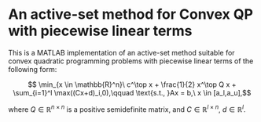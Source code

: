 # An active-set method for Convex QP with piecewise linear terms

This is a MATLAB implementation of an active-set method suitable for convex quadratic programming problems with piecewise linear terms of the following form:

$$ \min_{x \in \mathbb{R}^n}\  c^\top x + \frac{1}{2} x^\top Q x + \sum_{i=1}^l \max((Cx+d)_i,0),\qquad \text{s.t., }Ax = b,\ x \in [a_l,a_u],$$

where $Q \in \mathbb{R}^{n\times n}$ is a positive semidefinite matrix, and $C \in \mathbb{R}^{l\times n}$, $d \in \mathbb{R}^l$.
